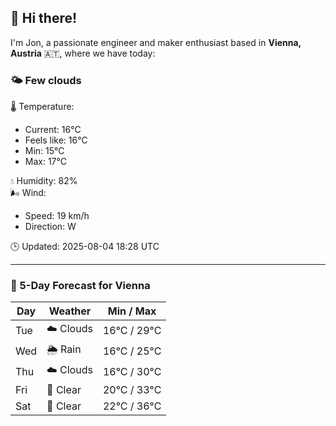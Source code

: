## 👋 Hi there!

I'm Jon, a passionate engineer and maker enthusiast based in **Vienna, Austria** 🇦🇹, where we have today:

### 🌤️ Few clouds 

🌡️ Temperature: 
* Current: 16°C
* Feels like: 16°C
* Min: 15°C 
* Max: 17°C  

💧 Humidity: 82%  
🌬️ Wind: 
* Speed: 19 km/h 
* Direction: W  

🕒 Updated: 2025-08-04 18:28 UTC

---

### 📅 5-Day Forecast for Vienna

| Day | Weather | Min / Max |
|-----|---------|------------|
| Tue | ☁️ Clouds | 16°C / 29°C |
| Wed | 🌦️ Rain | 16°C / 25°C |
| Thu | ☁️ Clouds | 16°C / 30°C |
| Fri | 🌙 Clear | 20°C / 33°C |
| Sat | 🌙 Clear | 22°C / 36°C |
